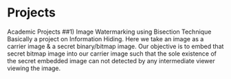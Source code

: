 # Projects
Academic Projects
##1) Image Watermarking using Bisection Technique<br>
Basically a project on Information Hiding. Here we take an image as a carrier image & a secret binary/bitmap image. Our objective is to embed that secret bitmap image into our carrier image such that the sole existence of the secret embedded image can not detected by any intermediate viewer viewing the image.
